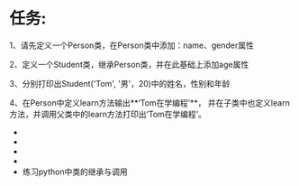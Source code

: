 # 任务:

1、请先定义一个Person类，在Person类中添加：name、gender属性

2、定义一个Student类，继承Person类，并在此基础上添加age属性

3、分别打印出Student('Tom',  '男'，20)中的姓名，性别和年龄

4、在Person中定义learn方法输出**‘Tom在学编程’**， 并在子类中也定义learn方法，并调用父类中的learn方法打印出‘Tom在学编程’。

- 
- 
- 
- 
- 练习python中类的继承与调用

